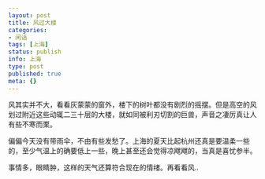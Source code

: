```yaml
---
layout: post
title: 风过大楼
categories:
- 闲话
tags: [上海]
status: publish
info: 上海
type: post
published: true
meta: {}
---
```


 风其实并不大，看看灰蒙蒙的窗外，楼下的树叶都没有剧烈的摇摆。但是高空的风划过附近这些动辄二三十层的大楼，就如同被利刃切割的巨兽，声音之凄厉真让人有些不寒而栗。

 偏偏今天没有带雨伞，不由有些发愁了。上海的夏天比起杭州还真是要温柔一些的，至少气温上的确要低上一些，晚上甚至还会觉得凉飕飕的，当真是喜忧参半。

 事情多，眼睛肿，这样的天气还算符合现在的情绪。再看看风..
